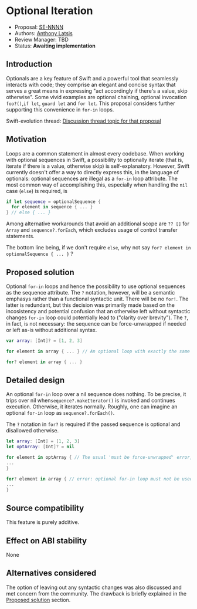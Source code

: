 # Optional Iteration

* Proposal: [SE-NNNN](NNNN-filename.md)
* Authors: [Anthony Latsis](https://github.com/AnthonyLatsis)
* Review Manager: TBD
* Status: **Awaiting implementation**

## Introduction

Optionals are a key feature of Swift and a powerful tool that seamlessly interacts with code;
they comprise an elegant and concise syntax that serves a great means in expressing
"act accordingly if there's a value, skip otherwise".
Some vivid examples are optional chaining, optional invocation `foo?()`,`if let`, `guard let` and `for let`. This proposal considers further supporting this convenience in `for-in` loops.

Swift-evolution thread: [Discussion thread topic for that proposal](https://forums.swift.org/t/another-try-at-allowing-optional-iteration/14376?u=anthonylatsis)

## Motivation

Loops are a common statement in almost every codebase. When working with optional sequences in Swift, a possibility to optionally iterate
(that is, iterate if there is a value, otherwise skip) is self-explanatory. However, Swift currently doesn't offer a way to directly express this, in the language of optionals: optional sequences are illegal as a `for-in` loop attribute. The most common way of accomplishing this, especially when handling the `nil` case (`else`) is required, is

```swift
if let sequence = optionalSequence {
  for element in sequence { ... }
} // else { ... }
```

Among alternative workarounds that avoid an additional scope are `?? []` for `Array` and `sequence?.forEach`, which excludes usage of control transfer statements.

The bottom line being, if we don't require `else`, why not say `for? element in optionalSequence { ... }` ?

## Proposed solution

Optional `for-in` loops and hence the possibility to use optional sequences as the sequence attribute. The `?` notation, however, will be a semantic
emphasys rather than a functional syntactic unit. There will be no `for!`. The latter is redundant, but this decision was primarily made based on the incosistency and potential confusion that an otherwise left without syntactic changes `for-in` loop could potentially lead to ("clarity over brevity"). The `?`, in fact, is not necessary: the sequence can be force-unwrapped if needed or left as-is without additional syntax.

``` swift
var array: [Int]? = [1, 2, 3]

for element in array { ... } // An optional loop with exactly the same syntax is considered a source of confusion

for? element in array { ... }

```

## Detailed design

An optional `for-in` loop over a nil sequence does nothing. To be precise, it trips over nil when`sequence?.makeIterator()` is invoked and continues execution. Otherwise, it iterates normally. Roughly, one can imagine an optional `for-in` loop as `sequence?.forEach()`.

The `?` notation in `for?` is required if the passed sequence is optional and disallowed otherwise.
```swift
let array: [Int] = [1, 2, 3]
let optArray: [Int]? = nil

for element in optArray { // The usual 'must be force-unwrapped' error, but with the preffered fixit to use 'for?' 
...
}

for? element in array { // error: optional for-in loop must not be used on a non-optional sequence of type '[Int]'
...
}
```

## Source compatibility

This feature is purely additive.

## Effect on ABI stability

None

## Alternatives considered

The option of leaving out any syntactic changes was also discussed and met concern from the community. The drawback is briefly explained in the [Proposed solution](#proposed-solution) section.
